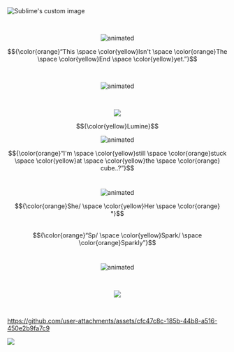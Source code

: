   <img src="https://64.media.tumblr.com/f1a6d281ae03a5d3f797679ed6992d9b/7d0b2e811e2231bb-45/s1280x1920/4cd4648678f9a5c2e0e7008b824bdb7e05907551.pnj" alt="Sublime's custom image"/>
</p>
<br>

<p align="center">
  <img src="https://64.media.tumblr.com/f095497fe27e95b8a1932f55c80c37a2/53da849ac24d24ac-34/s75x75_c1/7ccb7545c9b4b3f36c1b6ad025312c53e5e4413f.gifv" alt="animated" />
</p>

$${\color{orange}“This \space \color{yellow}Isn't \space \color{orange}The \space \color{yellow}End \space \color{yellow}yet.”}$$

<br>

<p align="center">
  <img src="https://media1.tenor.com/m/DzIn1gyyzgoAAAAd/genshin-genshin-impact.gif" alt="animated" />
</p>

<br>
<p align="center">
  <img src="https://64.media.tumblr.com/635ecd27f601a45f53494e618f4248c1/842f94ac57e2ca3a-74/s640x960/80148ca87da1dff7b32b6f9ddbf6f1dbc388a933.pnj" />
</p>

$${\color{yellow}Lumine}$$

<p align="center">
  <img src="https://64.media.tumblr.com/ee2c838eabf172c02f23dc80bea9ff35/53da849ac24d24ac-b5/s75x75_c1/800d9701af0558b1fb85fbec604245146c0fb899.gifv" alt="animated" />
</p>

$${\color{orange}“I'm \space \color{yellow}still \space \color{orange}stuck \space \color{yellow}at \space \color{yellow}the \space \color{orange} cube..?”}$$
<br>

<p align="center">
  <img src="https://64.media.tumblr.com/1072d8fc9bc7632bbf619d9394ccce41/b745273d5ee34a05-34/s640x960/2939740a031b50e817f45c408192f56daf211dc3.gifv" alt="animated" />
</p>

$${\color{orange}She/ \space \color{yellow}Her \space \color{orange} °}$$  
$${\color{orange}“Sp/ \space \color{yellow}Spark/ \space \color{orange}Sparkly”}$$
<br>

<p align="center">
  <img src="https://media1.tenor.com/m/WuB3kX5rTGwAAAAd/genshin-impact-perilous-trail.gif" alt="animated" />
</p>

<br>

<p align="center">
  <img src="https://64.media.tumblr.com/5ba05064751281654ea5c74a64fecb47/7d0b2e811e2231bb-75/s1280x1920/fd8e3fc4e93015564310103e31df78e1e03ce6d6.pnj" />
</p>
<br>


https://github.com/user-attachments/assets/cfc47c8c-185b-44b8-a516-450e2b9fa7c9





![](https://komarev.com/ghpvc/?username=Luminispark&label=Lumine&color=yellow)

